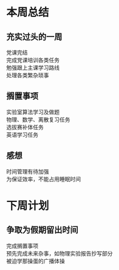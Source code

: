 # 本周总结
## 充实过头的一周
党课完结    
完成党课培训各类任务    
勉强跟上主课学习路线    
处理各类繁杂琐事    
## 搁置事项
实验室算法学习及做题    
物理、数学、离散复习任务    
选拔赛补体任务    
英语学习任务    
## 感想
时间管理有待加强    
为保证效率，不能占用睡眠时间    
# 下周计划
## 争取为假期留出时间
完成搁置事项    
预先完成未来杂事，如物理实验报告抄写部分    
被迫学那操蛋的广播体操    
